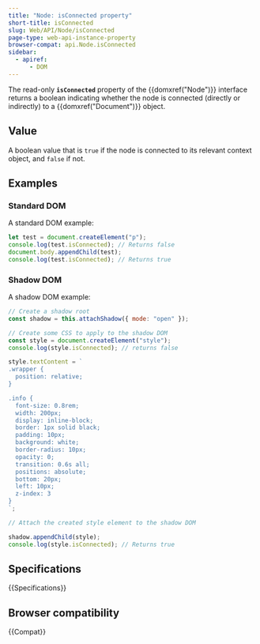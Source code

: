 ```yaml
---
title: "Node: isConnected property"
short-title: isConnected
slug: Web/API/Node/isConnected
page-type: web-api-instance-property
browser-compat: api.Node.isConnected
sidebar:
  - apiref:
      - DOM
---
```


The read-only **`isConnected`** property of the {{domxref("Node")}} interface
returns a boolean indicating whether the node is connected
(directly or indirectly) to a {{domxref("Document")}} object.

## Value

A boolean value that is `true` if the node is connected to its relevant context object,
and `false` if not.

## Examples

### Standard DOM

A standard DOM example:

```js
let test = document.createElement("p");
console.log(test.isConnected); // Returns false
document.body.appendChild(test);
console.log(test.isConnected); // Returns true
```

### Shadow DOM

A shadow DOM example:

```js
// Create a shadow root
const shadow = this.attachShadow({ mode: "open" });

// Create some CSS to apply to the shadow DOM
const style = document.createElement("style");
console.log(style.isConnected); // returns false

style.textContent = `
.wrapper {
  position: relative;
}

.info {
  font-size: 0.8rem;
  width: 200px;
  display: inline-block;
  border: 1px solid black;
  padding: 10px;
  background: white;
  border-radius: 10px;
  opacity: 0;
  transition: 0.6s all;
  positions: absolute;
  bottom: 20px;
  left: 10px;
  z-index: 3
}
`;

// Attach the created style element to the shadow DOM

shadow.appendChild(style);
console.log(style.isConnected); // Returns true
```

## Specifications

{{Specifications}}

## Browser compatibility

{{Compat}}
